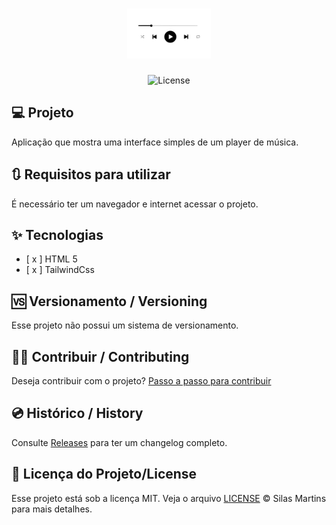 <h1 align="center">
  <img alt="Desafios HTML" height="80" title="Plant Manager" src="./image.png" />
</h1>

<p align="center">
  <img alt="License" src="https://img.shields.io/github/license/silasfmartins/player-de-musica">
</p>

## 💻 Projeto
Aplicação que mostra uma interface simples de um player de música.

## 🔃 Requisitos para utilizar

É necessário ter um navegador e internet acessar o projeto.

## ✨ Tecnologias

-   [ x ] HTML 5
-   [ x ] TailwindCss

## 🆚 Versionamento / Versioning

Esse projeto não possui um sistema de versionamento.

## 👨‍💻 Contribuir / Contributing

Deseja contribuir com o projeto? [Passo a passo para contribuir](https://github.com/silasfmartins/player-de-musica/blob/master/Contributing.md)

## 💿 Histórico / History

Consulte [Releases](https://github.com/silasfmartins/player-de-musica/releases) para ter um changelog completo.

## 📄 Licença do Projeto/License

Esse projeto está sob a licença MIT. Veja o arquivo [LICENSE](https://github.com/silasfmartins/player-de-musica/blob/main/LICENSE) © Silas Martins para mais detalhes.

<br />

